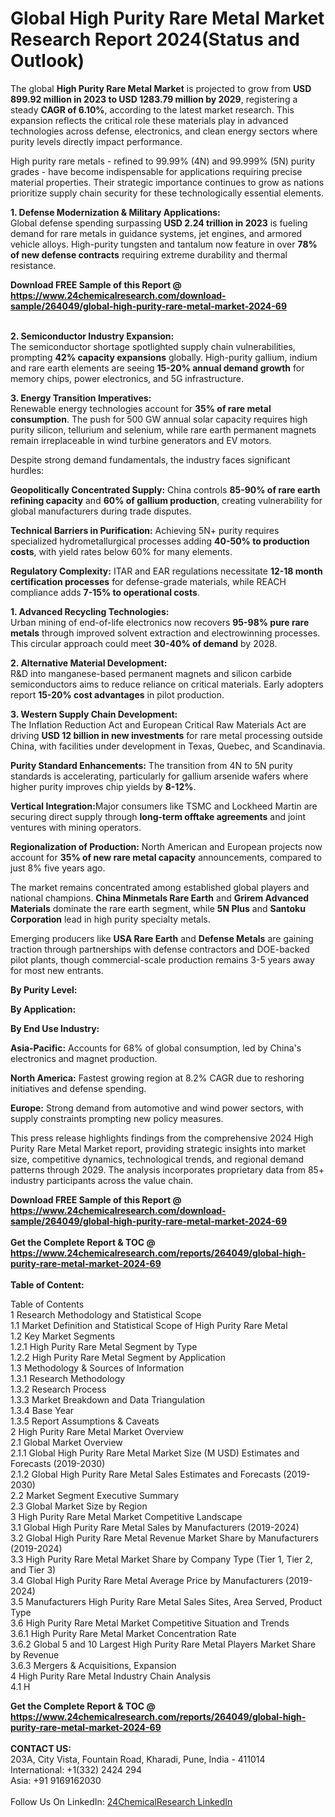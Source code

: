 <h1>Global High Purity Rare Metal Market Research Report 2024(Status and Outlook)</h1><p>The global <strong>High Purity Rare Metal Market</strong> is projected to grow from <strong>USD 899.92 million in 2023 to USD 1283.79 million by 2029</strong>, registering a steady <strong>CAGR of 6.10%</strong>, according to the latest market research. This expansion reflects the critical role these materials play in advanced technologies across defense, electronics, and clean energy sectors where purity levels directly impact performance.</p><p>High purity rare metals - refined to 99.99% (4N) and 99.999% (5N) purity grades - have become indispensable for applications requiring precise material properties. Their strategic importance continues to grow as nations prioritize supply chain security for these technologically essential elements.</p><p><strong>1. Defense Modernization &amp; Military Applications:</strong><br>
Global defense spending surpassing <strong>USD 2.24 trillion in 2023</strong> is fueling demand for rare metals in guidance systems, jet engines, and armored vehicle alloys. High-purity tungsten and tantalum now feature in over <strong>78% of new defense contracts</strong> requiring extreme durability and thermal resistance.</p><div><b>Download FREE Sample of this Report @ 
            <a href="https://www.24chemicalresearch.com/download-sample/264049/global-high-purity-rare-metal-market-2024-69">
            https://www.24chemicalresearch.com/download-sample/264049/global-high-purity-rare-metal-market-2024-69</a></b></div><br><p><strong>2. Semiconductor Industry Expansion:</strong><br>
The semiconductor shortage spotlighted supply chain vulnerabilities, prompting <strong>42% capacity expansions</strong> globally. High-purity gallium, indium and rare earth elements are seeing <strong>15-20% annual demand growth</strong> for memory chips, power electronics, and 5G infrastructure.</p><p><strong>3. Energy Transition Imperatives:</strong><br>
Renewable energy technologies account for <strong>35% of rare metal consumption</strong>. The push for 500 GW annual solar capacity requires high purity silicon, tellurium and selenium, while rare earth permanent magnets remain irreplaceable in wind turbine generators and EV motors.</p><p>Despite strong demand fundamentals, the industry faces significant hurdles:</p><p><strong>Geopolitically Concentrated Supply:</strong> China controls <strong>85-90% of rare earth refining capacity</strong> and <strong>60% of gallium production</strong>, creating vulnerability for global manufacturers during trade disputes.</p><p><strong>Technical Barriers in Purification:</strong> Achieving 5N+ purity requires specialized hydrometallurgical processes adding <strong>40-50% to production costs</strong>, with yield rates below 60% for many elements.</p><p><strong>Regulatory Complexity:</strong> ITAR and EAR regulations necessitate <strong>12-18 month certification processes</strong> for defense-grade materials, while REACH compliance adds <strong>7-15% to operational costs</strong>.</p><p><strong>1. Advanced Recycling Technologies:</strong><br>
Urban mining of end-of-life electronics now recovers <strong>95-98% pure rare metals</strong> through improved solvent extraction and electrowinning processes. This circular approach could meet <strong>30-40% of demand</strong> by 2028.</p><p><strong>2. Alternative Material Development:</strong><br>
R&amp;D into manganese-based permanent magnets and silicon carbide semiconductors aims to reduce reliance on critical materials. Early adopters report <strong>15-20% cost advantages</strong> in pilot production.</p><p><strong>3. Western Supply Chain Development:</strong><br>
The Inflation Reduction Act and European Critical Raw Materials Act are driving <strong>USD 12 billion in new investments</strong> for rare metal processing outside China, with facilities under development in Texas, Quebec, and Scandinavia.</p><p><strong>Purity Standard Enhancements:</strong> The transition from 4N to 5N purity standards is accelerating, particularly for gallium arsenide wafers where higher purity improves chip yields by <strong>8-12%</strong>.</p><p><strong>Vertical Integration:</strong>Major consumers like TSMC and Lockheed Martin are securing direct supply through <strong>long-term offtake agreements</strong> and joint ventures with mining operators.</p><p><strong>Regionalization of Production:</strong> North American and European projects now account for <strong>35% of new rare metal capacity</strong> announcements, compared to just 8% five years ago.</p><p>The market remains concentrated among established global players and national champions. <strong>China Minmetals Rare Earth</strong> and <strong>Grirem Advanced Materials</strong> dominate the rare earth segment, while <strong>5N Plus</strong> and <strong>Santoku Corporation</strong> lead in high purity specialty metals.</p><p>Emerging producers like <strong>USA Rare Earth</strong> and <strong>Defense Metals</strong> are gaining traction through partnerships with defense contractors and DOE-backed pilot plants, though commercial-scale production remains 3-5 years away for most new entrants.</p><p><strong>By Purity Level:</strong></p><p><strong>By Application:</strong></p><p><strong>By End Use Industry:</strong></p><p><strong>Asia-Pacific:</strong> Accounts for 68% of global consumption, led by China's electronics and magnet production.</p><p><strong>North America:</strong> Fastest growing region at 8.2% CAGR due to reshoring initiatives and defense spending.</p><p><strong>Europe:</strong> Strong demand from automotive and wind power sectors, with supply constraints prompting new policy measures.</p><p>This press release highlights findings from the comprehensive 2024 High Purity Rare Metal Market report, providing strategic insights into market size, competitive dynamics, technological trends, and regional demand patterns through 2029. The analysis incorporates proprietary data from 85+ industry participants across the value chain.</p><div><b>Download FREE Sample of this Report @ 
            <a href="https://www.24chemicalresearch.com/download-sample/264049/global-high-purity-rare-metal-market-2024-69">
            https://www.24chemicalresearch.com/download-sample/264049/global-high-purity-rare-metal-market-2024-69</a></b></div><br><div><b>Get the Complete Report & TOC @ 
            <a href="https://www.24chemicalresearch.com/reports/264049/global-high-purity-rare-metal-market-2024-69">
            https://www.24chemicalresearch.com/reports/264049/global-high-purity-rare-metal-market-2024-69</a></b></div><br>
            <b>Table of Content:</b><p>Table of Contents<br />
1 Research Methodology and Statistical Scope<br />
1.1 Market Definition and Statistical Scope of High Purity Rare Metal<br />
1.2 Key Market Segments<br />
1.2.1 High Purity Rare Metal Segment by Type<br />
1.2.2 High Purity Rare Metal Segment by Application<br />
1.3 Methodology & Sources of Information<br />
1.3.1 Research Methodology<br />
1.3.2 Research Process<br />
1.3.3 Market Breakdown and Data Triangulation<br />
1.3.4 Base Year<br />
1.3.5 Report Assumptions & Caveats<br />
2 High Purity Rare Metal Market Overview<br />
2.1 Global Market Overview<br />
2.1.1 Global High Purity Rare Metal Market Size (M USD) Estimates and Forecasts (2019-2030)<br />
2.1.2 Global High Purity Rare Metal Sales Estimates and Forecasts (2019-2030)<br />
2.2 Market Segment Executive Summary<br />
2.3 Global Market Size by Region<br />
3 High Purity Rare Metal Market Competitive Landscape<br />
3.1 Global High Purity Rare Metal Sales by Manufacturers (2019-2024)<br />
3.2 Global High Purity Rare Metal Revenue Market Share by Manufacturers (2019-2024)<br />
3.3 High Purity Rare Metal Market Share by Company Type (Tier 1, Tier 2, and Tier 3)<br />
3.4 Global High Purity Rare Metal Average Price by Manufacturers (2019-2024)<br />
3.5 Manufacturers High Purity Rare Metal Sales Sites, Area Served, Product Type<br />
3.6 High Purity Rare Metal Market Competitive Situation and Trends<br />
3.6.1 High Purity Rare Metal Market Concentration Rate<br />
3.6.2 Global 5 and 10 Largest High Purity Rare Metal Players Market Share by Revenue<br />
3.6.3 Mergers & Acquisitions, Expansion<br />
4 High Purity Rare Metal Industry Chain Analysis<br />
4.1 H</p><div><b>Get the Complete Report & TOC @ 
            <a href="https://www.24chemicalresearch.com/reports/264049/global-high-purity-rare-metal-market-2024-69">
            https://www.24chemicalresearch.com/reports/264049/global-high-purity-rare-metal-market-2024-69</a></b></div><br><b>CONTACT US:</b><br>
            203A, City Vista, Fountain Road, Kharadi, Pune, India - 411014<br>
            International: +1(332) 2424 294<br>
            Asia: +91 9169162030 <br><br>
            Follow Us On LinkedIn: <a href="https://www.linkedin.com/company/24chemicalresearch/">24ChemicalResearch LinkedIn</a>